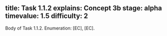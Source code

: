 title: Task 1.1.2
explains: Concept 3b
stage: alpha
timevalue: 1.5
difficulty: 2
---
Body of Task 1.1.2. Enumeration: [EC], [EC].
